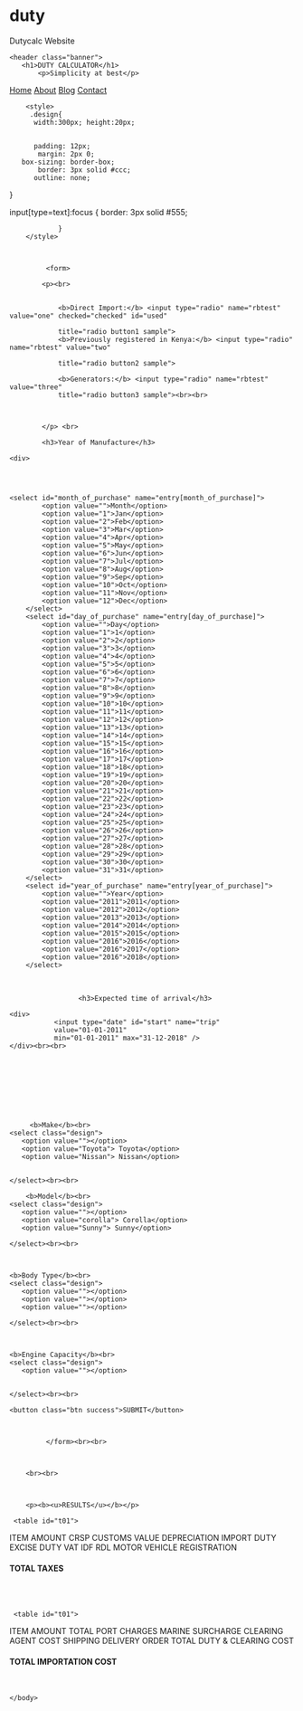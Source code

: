 # duty
Dutycalc Website

<!DOCTYPE html>
 <html>
     <head>
	   <meta charset="UTF-8">
	   <meta name="viewport" content="width=device-width,""initial-scale=1">
       <title>Welcome to our website</title>
	   <link rel="stylesheet" type="text/css" href="style.css">
     </head>
	<body>
	
	<header class="banner">   
       <h1>DUTY CALCULATOR</h1>
	       <p>Simplicity at best</p>
   </header>
   
   
   <div class="topnav">
       <a class="active" href="#home">Home</a>
       <a href="#about">About</a>
       <a href="#blog">Blog</a>
       <a href="#contact">Contact</a>
    </div>
   
		   
	    <style>
         .design{
          width:300px; height:20px;
		  
		  
		  padding: 12px;
           margin: 2px 0;
       box-sizing: border-box;
           border: 3px solid #ccc;
          outline: none;
}

input[type=text]:focus {
    border: 3px solid #555;

                }
        </style>

           

             <form>
			 
			<p><br>
			 
               
                <b>Direct Import:</b> <input type="radio" name="rbtest" value="one" checked="checked" id="used"
				
                title="radio button1 sample">
                <b>Previously registered in Kenya:</b> <input type="radio" name="rbtest" value="two" 
				
                title="radio button2 sample">
				
				<b>Generators:</b> <input type="radio" name="rbtest" value="three" 
                title="radio button3 sample"><br><br>
 
				
				
            </p> <br>
			
			<h3>Year of Manufacture</h3>
	                                
    <div>
	
	
	
	
	<select id="month_of_purchase" name="entry[month_of_purchase]">
            <option value="">Month</option>
            <option value="1">Jan</option>
            <option value="2">Feb</option>
            <option value="3">Mar</option>
            <option value="4">Apr</option>
            <option value="5">May</option>
            <option value="6">Jun</option>
            <option value="7">Jul</option>
            <option value="8">Aug</option>
            <option value="9">Sep</option>
            <option value="10">Oct</option>
            <option value="11">Nov</option>
            <option value="12">Dec</option>
        </select>
        <select id="day_of_purchase" name="entry[day_of_purchase]">
            <option value="">Day</option>
            <option value="1">1</option>
            <option value="2">2</option>
            <option value="3">3</option>
            <option value="4">4</option>
            <option value="5">5</option>
            <option value="6">6</option>
            <option value="7">7</option>
            <option value="8">8</option>
            <option value="9">9</option>
            <option value="10">10</option>
            <option value="11">11</option>
            <option value="12">12</option>
            <option value="13">13</option>
            <option value="14">14</option>
            <option value="15">15</option>
            <option value="16">16</option>
            <option value="17">17</option>
            <option value="18">18</option>
            <option value="19">19</option>
            <option value="20">20</option>
            <option value="21">21</option>
            <option value="22">22</option>
            <option value="23">23</option>
            <option value="24">24</option>
            <option value="25">25</option>
            <option value="26">26</option>
            <option value="27">27</option>
            <option value="28">28</option>
            <option value="29">29</option>
            <option value="30">30</option>
            <option value="31">31</option>
        </select>
        <select id="year_of_purchase" name="entry[year_of_purchase]">
            <option value="">Year</option>
            <option value="2011">2011</option>
            <option value="2012">2012</option>
            <option value="2013">2013</option>
            <option value="2014">2014</option>
            <option value="2015">2015</option>
            <option value="2016">2016</option>
			<option value="2016">2017</option>
			<option value="2016">2018</option>
        </select>
<div id="datepicker"></div><br>
	
        
                     <h3>Expected time of arrival</h3>
	                                
    <div>
               <input type="date" id="start" name="trip"
               value="01-01-2011"
               min="01-01-2011" max="31-12-2018" />
    </div><br><br>



	   	 
	


			 
			 
         <b>Make</b><br>
    <select class="design">
	   <option value=""></option>
	   <option value="Toyota"> Toyota</option>
	   <option value="Nissan"> Nissan</option>


    </select><br><br>
	
	    <b>Model</b><br>
	<select class="design">
	   <option value=""></option>
	   <option value="corolla"> Corolla</option>
	   <option value="Sunny"> Sunny</option>

    </select><br><br>
	
	
	
	<b>Body Type</b><br>
	<select class="design">
	   <option value=""></option>
	   <option value=""></option>
	   <option value=""></option>

    </select><br><br>
	
	
	
	<b>Engine Capacity</b><br>
	<select class="design">
	   <option value=""></option>
	 
	 
    </select><br><br>
	
	<button class="btn success">SUBMIT</button>
	
	
	
             </form><br><br>
			 
			 
    	
		<br><br>
		
		
		
		<p><b><u>RESULTS</u></b></p>
		
     <table id="t01">
  <tr>
    <th>ITEM</th>
    <th>AMOUNT</th> 
    
  </tr>
  <tr>
    <td>CRSP</td>
    <td id="demo"></td> 
    
  </tr>
  <tr>
    <td>CUSTOMS VALUE</td>
    <td id="demo1"></td> 
    
  </tr>
  <tr>
    <td>DEPRECIATION</td>
    <td id="demo2"></td> 
    
  </tr>
  <tr>
    <td>IMPORT DUTY</td>
    <td id="demo3"></td> 
    
  </tr>
  <tr>
    <td>EXCISE DUTY</td>
    <td id="demo4"></td> 
    
  </tr>
  <tr>
    <td>VAT</td>
    <td id="demo5"></td> 
    
  </tr>
  <tr>
    <td>IDF</td>
    <td id="demo6"></td> 
    
  </tr>
  <tr>
    <td>RDL</td>
    <td id="demo7" ></td> 
    
  </tr>
  <tr>
    <td>MOTOR VEHICLE REGISTRATION</td>
    <td id="demo8"></td> 
    
  </tr>
  <tr>
    <td><H4>TOTAL TAXES</H4></td>
    <td id="demo9"></td> 
    
  </tr>
</table><br><br>








     <table id="t01">
  <tr>
    <th>ITEM</th>
    <th>AMOUNT</th> 
    
  </tr>
  <tr>
    <td>TOTAL PORT CHARGES</td>
    <td id="demo"></td> 
    
  </tr>
  <tr>
    <td>MARINE SURCHARGE</td>
    <td id="demo1"></td> 
    
  </tr>
  <tr>
    <td>CLEARING AGENT COST</td>
    <td id="demo2"></td> 
    
  </tr>
  <tr>
    <td>SHIPPING DELIVERY ORDER</td>
    <td id="demo3"></td> 
    
  </tr>
  <tr>
    <td>TOTAL DUTY & CLEARING COST</td>
    <td id="demo4"></td> 
    
  </tr>
  <tr>
    <td><H4>TOTAL IMPORTATION COST</H4></td>
    <td></td> 
    
  </tr>

</table><br>

<script src= "scripts/script.js" ></script>

   





 
 
 
 
    </body> 
 
 
 </html>
